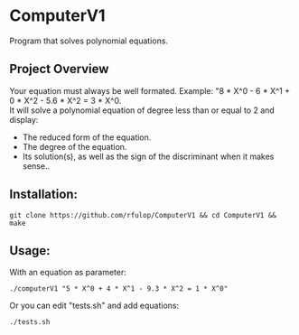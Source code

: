 # ComputerV1
Program that solves polynomial equations.

## Project Overview
Your equation must always be well formated. Example: "8 * X^0 - 6 * X^1 + 0 * X^2 - 5.6 * X^2 = 3 * X^0. <br/>
It will solve a polynomial equation of degree less than or equal to 2 and display:
* The reduced form of the equation.
* The degree of the equation.
* Its solution(s), as well as the sign of the discriminant when it makes sense.. <br/>

## Installation:
```
git clone https://github.com/rfulop/ComputerV1 && cd ComputerV1 && make
```

## Usage:
With an equation as parameter:
```
./computerV1 "5 * X^0 + 4 * X^1 - 9.3 * X^2 = 1 * X^0"
```
Or you can edit "tests.sh" and add equations:
```
./tests.sh
```
